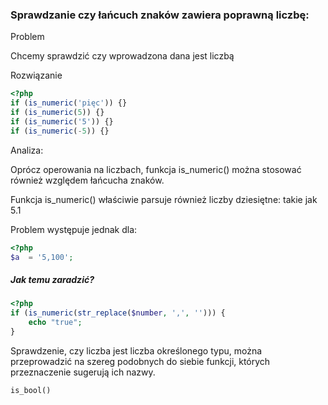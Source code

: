 ### Sprawdzanie czy łańcuch znaków zawiera poprawną liczbę: 

Problem

Chcemy sprawdzić czy wprowadzona dana jest liczbą

Rozwiązanie

```php
<?php 
if (is_numeric('pięc')) {}
if (is_numeric(5)) {} 
if (is_numeric('5')) {}
if (is_numeric(-5)) {}
```

Analiza:

Oprócz operowania na liczbach, funkcja is_numeric() można stosować również względem łańcucha znaków. 

Funkcja is_numeric() właściwie  parsuje również liczby dziesiętne: takie jak 5.1

Problem występuje jednak dla: 

```php
<?php
$a  = '5,100';
```


##### Jak temu zaradzić? 

```php
<?php
if (is_numeric(str_replace($number, ',', ''))) {
    echo "true";
}
```

Sprawdzenie, czy liczba jest liczba określonego typu, można przeprowadzić na szereg podobnych do siebie funkcji, których przeznaczenie sugerują ich nazwy.
```
is_bool()
```

